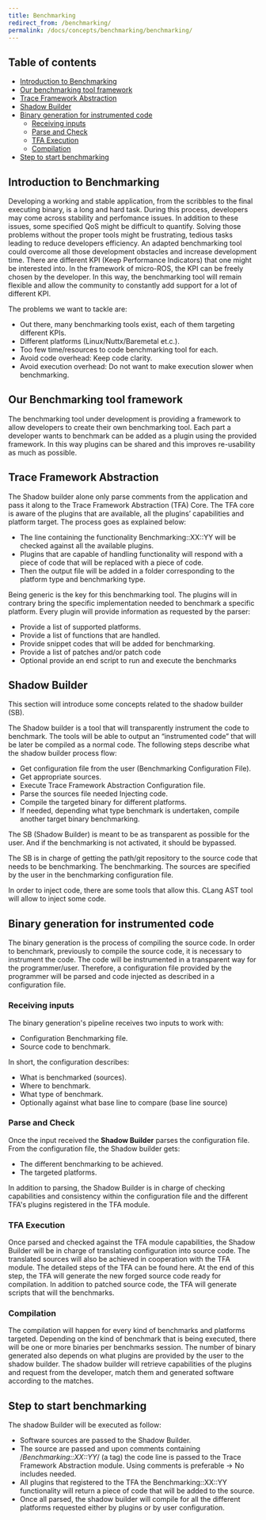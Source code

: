 ```yaml
---
title: Benchmarking
redirect_from: /benchmarking/
permalink: /docs/concepts/benchmarking/benchmarking/
---
```


## Table of contents

* [Introduction to Benchmarking](#introduction-to-benchmarking)
* [Our benchmarking tool framework](#our-benchmarking-tool-framework)
* [Trace Framework Abstraction](#trace-framework-abstraction)
* [Shadow Builder](#shadow-builder)
* [Binary generation for instrumented code](#binary-generation-for-instrumented-code)
  * [Receiving inputs](#receiving-inputs)
  * [Parse and Check](#parse-and-check)
  * [TFA Execution](#tfa-execution)
  * [Compilation](#compilation)
* [Step to start benchmarking](#step-to-start-benchmarking)



## Introduction to Benchmarking

Developing a working and stable application, from the scribbles to the final
executing binary, is a long and hard task. During this process, developers may come
across stability and perfomance issues. In addition to these issues, some
specified QoS might be difficult to quantify.  Solving those problems without the
proper tools might be frustrating, tedious tasks leading to reduce developers
efficiency. An adapted benchmarking tool could overcome all those development
obstacles and increase development time.  There are different KPI (Keep
Performance Indicators) that one might be interested into. In the framework of
micro-ROS, the KPI can be freely chosen by the developer. In this way, the
benchmarking tool will remain flexible and allow the community to constantly add
support for a lot of different KPI.

The problems we want to tackle are: 

 * Out there, many benchmarking tools exist, each of them targeting different KPIs. 
 * Different platforms (Linux/Nuttx/Baremetal et.c.).
 * Too few time/resources to code benchmarking tool for each.
 * Avoid code overhead: Keep code clarity.
 * Avoid execution overhead: Do not want to make execution slower when benchmarking.

## Our Benchmarking tool framework

The benchmarking tool under development is providing a framework to allow
developers to create their own benchmarking tool. Each part a developer wants to
benchmark can be added as a plugin using the provided framework. In this way
plugins can be shared and this improves re-usability as much as possible.


## Trace Framework Abstraction

The Shadow builder alone only parse comments from the application and pass it
along to the Trace Framework Abstraction (TFA) Core. The TFA core is aware of
the plugins that are available, all the plugins’ capabilities and platform
target. The process goes as explained below: 

 * The line containing the functionality Benchmarking::XX::YY will be checked
   against all the available plugins.
 * Plugins that are capable of handling functionality will respond with a piece of
   code that will be replaced with a piece of code.
 * Then the output file will be added in a folder corresponding to the platform
   type and benchmarking type.

Being generic is the key for this benchmarking tool. The plugins will in
contrary bring the specific implementation needed to benchmark  a specific
platform. Every plugin will provide information as  requested by the parser:

 * Provide a list of supported platforms. 
 * Provide a list of functions that are handled.
 * Provide snippet codes that will be added for benchmarking.
 * Provide a list of patches and/or patch code
 * Optional provide an end script to run and execute the benchmarks


## Shadow Builder

This section will introduce some concepts related to the shadow builder (SB).

The Shadow builder is a tool that will transparently instrument the code to
benchmark. The tools will be able to output an “instrumented code” that will be
later be compiled as a normal code. The following steps describe what the shadow
builder process flow:

 * Get configuration file from the user (Benchmarking Configuration File).
 * Get appropriate sources.
 * Execute Trace Framework Abstraction Configuration file.
 * Parse the sources file needed Injecting code.
 * Compile the targeted binary for different platforms.
 * If needed, depending what type benchmark is undertaken, compile another
   target binary benchmarking.

The SB (Shadow Builder) is meant to be as transparent as possible for the user.
And if the benchmarking is not activated, it should be bypassed.

The SB is in charge of getting the path/git repository to the source code that
needs to be benchmarking. The benchmarking. The sources are specified by the
user in the benchmarking configuration file.

In order to inject code, there are some tools that allow this. CLang AST tool
will allow to inject some code. 


## Binary generation for instrumented code 

The binary generation is the process of compiling the source code. In order to
benchmark, previously to compile the source code, it is necessary to instrument
the code. The code will be instrumented in a transparent way for the
programmer/user. Therefore, a configuration file provided by the programmer will
be parsed and code injected as described in a configuration file. 

### Receiving inputs

The binary generation's pipeline receives two inputs to work with:
 * Configuration Benchmarking file.
 * Source code to benchmark.

In short, the configuration describes:

 * What is benchmarked (sources).
 * Where to benchmark.
 * What type of benchmark.
 * Optionally against what base line to compare (base line source)

### Parse and Check

Once the input received the **Shadow Builder** parses the configuration
file. From the configuration file, the Shadow builder gets:

 * The different benchmarking to be achieved.
 * The targeted platforms.

In addition to parsing, the Shadow Builder is in charge of checking
capabilities and consistency within the configuration file and the different
TFA's plugins registered in the TFA module.

### TFA Execution

Once parsed and checked against the TFA module capabilities, the Shadow
Builder will be in charge of translating configuration into source code. The
translated sources will also be achieved in cooperation with the TFA module. The
detailed steps of the TFA can be found here. At the end of this step, the TFA
will generate the new forged source code ready for compilation. In addition to
patched source code, the TFA will generate scripts that will the benchmarks.

### Compilation

The compilation will happen for every kind of benchmarks and
platforms targeted. Depending on the kind of benchmark that is being executed,
there will be one or more binaries per benchmarks session. The number of binary
generated also depends on what plugins are provided by the user to the shadow
builder. The shadow builder will retrieve capabilities of the plugins and
request from the developer, match them and generated software according to the
matches.


## Step to start benchmarking

The shadow Builder will be executed as follow:

 * Software sources are passed to the Shadow Builder.
 * The source are passed and upon comments containing /*Benchmarking::XX::YY*/
   (a tag)  the code line is passed to the Trace Framework Abstraction module.
   Using comments is preferable → No includes needed.
 * All plugins that registered to the TFA the Benchmarking::XX::YY functionality
   will return a piece of code that will be added to the source.
 * Once all parsed, the shadow builder will compile for all the different
   platforms requested either by plugins or by user configuration.
